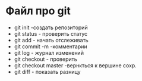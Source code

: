 # Файл про git
* git init -создать репозиторий
* git status - проверить статус
* git add - начать отслеживать
* git commit -m -комментарии
* git log - журнал изменений
* git checkout - проверить
* git checkout master -вернкться к вершине сохр.
* git diff - показать разницу
